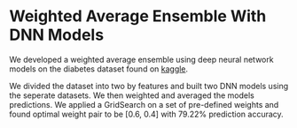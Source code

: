 # Weighted Average Ensemble With DNN Models

We developed a weighted average ensemble using deep neural network models
on the diabetes dataset found on [kaggle](https://www.kaggle.com/c/diabetes/data).

We divided the dataset into two by features and built two DNN models using the seperate datasets. We then weighted and averaged the models predictions.
We applied a GridSearch on a set of pre-defined weights and found optimal weight pair to be [0.6, 0.4] with 79.22% prediction accuracy.
